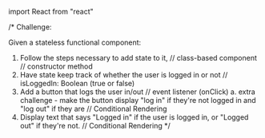 import React from "react"

/*
Challenge:

Given a stateless functional component:
1. Follow the steps necessary to add state to it,
    // class-based component
    // constructor method
2. Have state keep track of whether the user is logged in or not
    // isLoggedIn: Boolean (true or false)
3. Add a button that logs the user in/out
    // event listener (onClick)
    a. extra challenge - make the button display "log in" if they're not logged in and "log out" if they are
        // Conditional Rendering
4. Display text that says "Logged in" if the user is logged in, or "Logged out" if they're not.
    // Conditional Rendering
*/